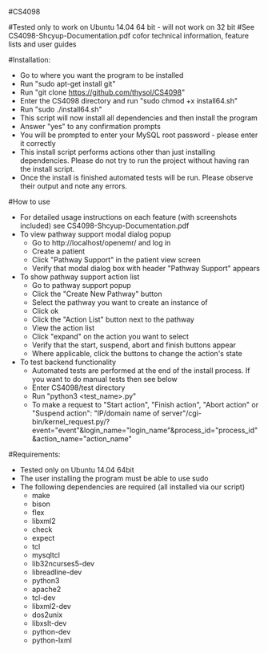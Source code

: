 #CS4098

#Tested only to work on Ubuntu 14.04 64 bit - will not work on 32 bit
#See CS4098-Shcyup-Documentation.pdf cofor technical information, feature lists and user guides

#Installation:
- Go to where you want the program to be installed
- Run "sudo apt-get install git"
- Run "git clone https://github.com/thysol/CS4098"
- Enter the CS4098 directory and run "sudo chmod +x install64.sh"
- Run "sudo ./install64.sh"
- This script will now install all dependencies and then install the program
- Answer "yes" to any confirmation prompts
- You will be prompted to enter your MySQL root password - please enter it correctly
- This install script performs actions other than just installing dependencies. Please do not try to run the project without having ran the install script.
- Once the install is finished automated tests will be run. Please observe their output and note any errors.

#How to use
- For detailed usage instructions on each feature (with screenshots included) see CS4098-Shcyup-Documentation.pdf
- To view pathway support modal dialog popup
	- Go to http://localhost/openemr/ and log in
	- Create a patient
	- Click "Pathway Support" in the patient view screen
	- Verify that modal dialog box with header "Pathway Support" appears
- To show pathway support action list
	- Go to pathway support popup
	- Click the "Create New Pathway" button
	- Select the pathway you want to create an instance of
	- Click ok
	- Click the "Action List" button next to the pathway
	- View the action list
	- Click "expand" on the action you want to select
	- Verify that the start, suspend, abort and finish buttons appear
	- Where applicable, click the buttons to change the action's state
- To test backend functionality
	- Automated tests are performed at the end of the install process. If you want to do manual tests then see below
	- Enter CS4098/test directory
	- Run "python3 <test_name>.py"
    - To make a request to "Start action", "Finish action", "Abort action" or "Suspend action": "IP/domain name of server"/cgi-bin/kernel_request.py/?event="event"&login_name="login_name"&process_id="process_id"&action_name="action_name"

#Requirements:
- Tested only on Ubuntu 14.04 64bit
- The user installing the program must be able to use sudo
- The following dependencies are required (all installed via our script)
	- make
	- bison
	- flex
	- libxml2
	- check
	- expect
	- tcl
	- mysqltcl
	- lib32ncurses5-dev
	- libreadline-dev
	- python3
	- apache2
	- tcl-dev
	- libxml2-dev
	- dos2unix
	- libxslt-dev
	- python-dev
	- python-lxml
